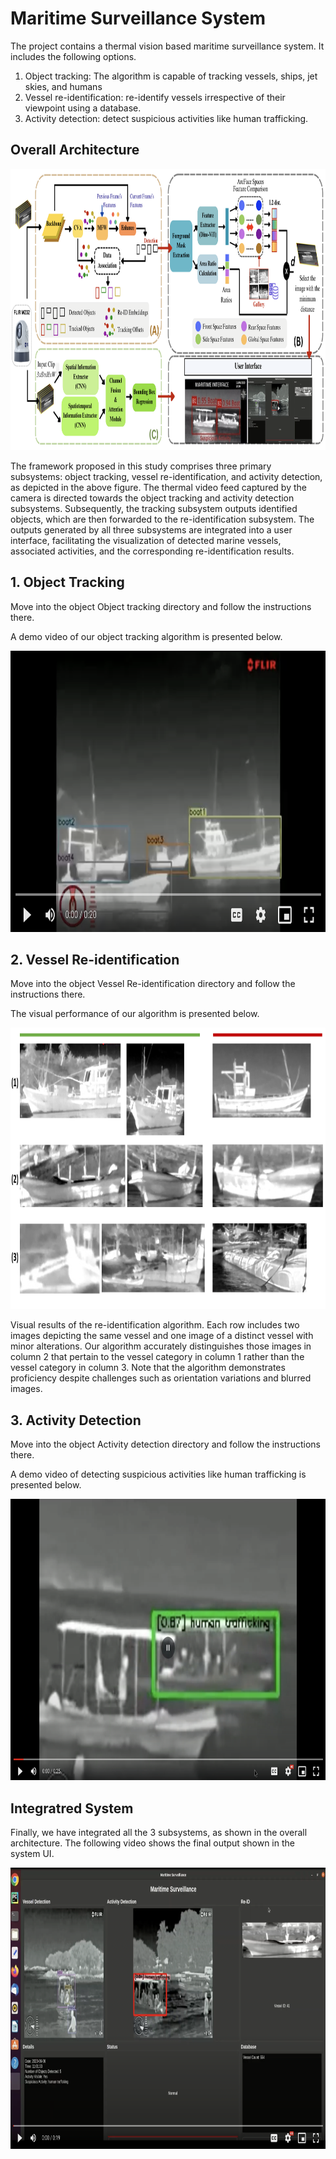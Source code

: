 # Maritime Surveillance System

The project contains a thermal vision based maritime surveillance system. It includes the following options.
1. Object tracking: The algorithm is capable of tracking vessels, ships, jet skies, and humans
2. Vessel re-identification: re-identify vessels irrespective of their viewpoint using a database.
3. Activity detection: detect suspicious activities like human trafficking.

## Overall Architecture

<div align="center">
    <img src="/images/backbone.png" width="850" height="450" alt="overall architecure"/>
</div>

The framework proposed in this study comprises three primary subsystems: object tracking, vessel re-identification, and activity detection, as depicted in the above figure. The thermal video feed captured by the camera is directed towards the object tracking and activity detection subsystems. Subsequently, the tracking subsystem outputs identified objects, which are then forwarded to the re-identification subsystem. The outputs generated by all three subsystems are integrated into a user interface, facilitating the visualization of detected marine vessels, associated activities, and the corresponding re-identification results.

## 1. Object Tracking
Move into the object Object tracking directory and follow the instructions there.

A demo video of our object tracking algorithm is presented below.
<div align="center">
<a href="https://drive.google.com/file/d/1CH0uQ3gU0Lt2J2lBxkF8xpyFhlBoK3fG/view?usp=drive_link">
    <img src="/images/tracking_tn.png" width="640" height="450" alt="Video Name"/>
</a>
</div>

## 2. Vessel Re-identification
Move into the object Vessel Re-identification directory and follow the instructions there.

The visual performance of our algorithm is presented below.

<div align="center">
    <img src="/images/reid_visual_res.PNG" width="680" height="450" alt="re-id"/>
</div>

Visual results of the re-identification algorithm. Each row includes two images depicting the same vessel and one image of a distinct vessel with minor alterations. Our algorithm accurately distinguishes those images in column 2 that pertain to the vessel category in column 1 rather than the vessel category in column 3. Note that the algorithm demonstrates proficiency despite challenges such as orientation variations and blurred images.

## 3. Activity Detection
Move into the object Activity detection directory and follow the instructions there.

A demo video of detecting suspicious activities like human trafficking is presented below.
<div align="center">
<a href="https://drive.google.com/file/d/1XoFTTT45HqNt11Lbjw19Egp4pfAIP4oq/view?usp=drive_link">
    <img src="/images/activity_tn.png" width="640" height="450" alt="activity detection"/>
</a>
</div>

## Integratred System
Finally, we have integrated all the 3 subsystems, as shown in the overall architecture. The following video shows the final output shown in the system UI.
<div align="center">
<a href="https://drive.google.com/file/d/1bmQBxbDCgsD7Dd-dec6R5ZznR3bYUXJV/view?usp=drive_link">
    <img src="/images/ui_tn.png" width="640" height="450" alt="ui"/>
</a>
</div>
